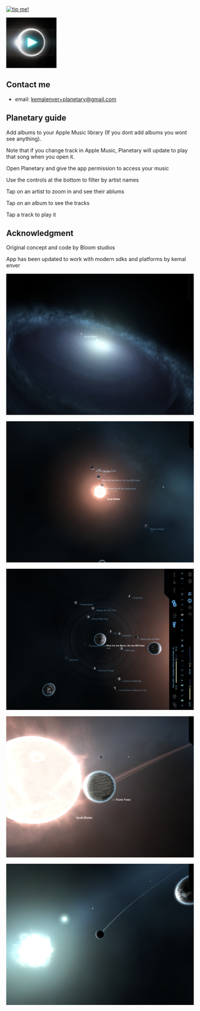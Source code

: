 <a href="https://www.buymeacoffee.com/kemalenver" target="_blank"><img src="https://cdn.buymeacoffee.com/buttons/lato-green.png" alt="tip me!" style="height: 40px !important; !important;" ></a>

<a href="https://apps.apple.com/us/app/planetary-remastered/id1473561807?mt=8" target="_blank"><img src="images/logo.webp" alt="Download Planetary" style="width: 135px;height:135px !important;"></a>

## Contact me

* email: [kemalenver+planetary@gmail.com](kemalenver+planetary@gmail.com)

## Planetary guide

Add albums to your Apple Music library (If you dont add albums you wont see anything).  

Note that if you change track in Apple Music, Planetary will update to play that song when you open it.

Open Planetary and give the app permission to access your music

Use the controls at the bottom to filter by artist names

Tap on an artist to zoom in and see their ablums

Tap on an album to see the tracks

Tap a track to play it

## Acknowledgment

Original concept and code by Bloom studios

App has been updated to work with modern sdks and platforms by kemal enver


![pretty planetary 1](images/1.PNG "Planetary so pretty 1")

![prett planetary 2](images/2.PNG "Planetary so pretty 2")

![pretty planetary 3](images/3.PNG "Planetary so pretty 3")

![pretty planetary 4](images/4.PNG "Planetary so pretty 4")

![pretty planetary 5](images/5.PNG "Planetary so pretty 5")

